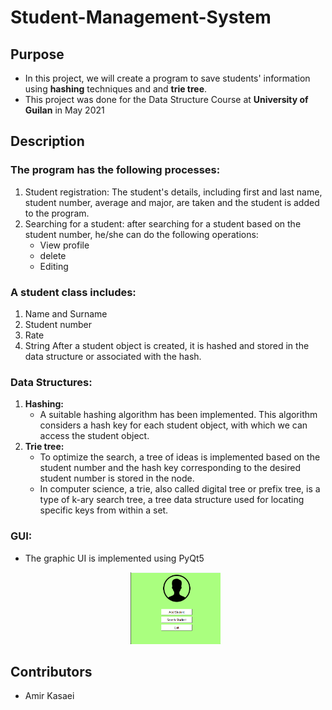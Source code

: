 # Student-Management-System


## Purpose
- In this project, we will create a program to save students' information using **hashing** techniques and and **trie tree**.
- This project was done for the Data Structure Course at **University of Guilan** in May 2021

## Description
### The program has the following processes:
  1. Student registration: The student's details, including first and last name, student number, average and major, are taken and the student is added to the program.
  2. Searching for a student: after searching for a student based on the student number, he/she can do the following operations:
     - View profile
     -  delete
     -  Editing
     
  ### A student class includes:
  1. Name and  Surname
  2. Student number
  3. Rate
  4. String
  After a student object is created, it is hashed and stored in the data structure or associated with the hash.

 ### Data Structures:
 1. **Hashing:**
    - A suitable hashing algorithm has been implemented. This algorithm considers a hash key for each student object, with which we can access the student object.
 3. **Trie tree:**
    - To optimize the search, a tree of ideas is implemented based on the student number and the hash key corresponding to the desired student number is stored in the node.
    - In computer science, a trie, also called digital tree or prefix tree, is a type of k-ary search tree, a tree data structure used for locating specific keys from within a set.
### GUI:
- The graphic UI is implemented using PyQt5
  
  <div align="center"><img src="https://github.com/amirkasaei/Student-Management-System/blob/main/img/ui.png?raw=true" width="30%" /></div>

## Contributors
- Amir Kasaei
